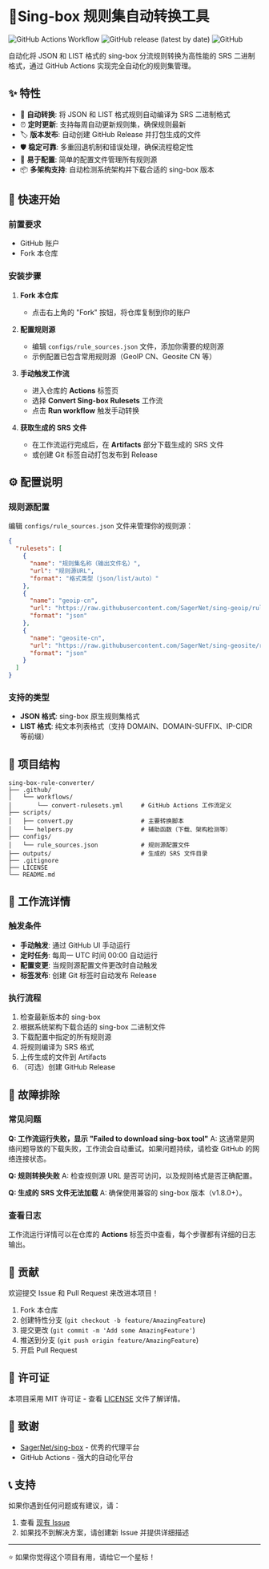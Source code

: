 # 🚀Sing-box 规则集自动转换工具

![GitHub Actions Workflow](https://img.shields.io/github/actions/workflow/status/gr294949/sing-box-rule-converter/convert-rulesets.yml?label=规则转换)
![GitHub release (latest by date)](https://img.shields.io/github/v/release/gr294949/sing-box-rule-converter)
![GitHub](https://img.shields.io/github/license/gr294949/sing-box-rule-converter)

自动化将 JSON 和 LIST 格式的 sing-box 分流规则转换为高性能的 SRS 二进制格式，通过 GitHub Actions 实现完全自动化的规则集管理。

## ✨ 特性

- 🔄 **自动转换**: 将 JSON 和 LIST 格式规则自动编译为 SRS 二进制格式
- ⏰ **定时更新**: 支持每周自动更新规则集，确保规则最新
- 🏷️ **版本发布**: 自动创建 GitHub Release 并打包生成的文件
- 🛡️ **稳定可靠**: 多重回退机制和错误处理，确保流程稳定性
- 🔧 **易于配置**: 简单的配置文件管理所有规则源
- 📦 **多架构支持**: 自动检测系统架构并下载合适的 sing-box 版本

## 🚀 快速开始

### 前置要求

- GitHub 账户
- Fork 本仓库

### 安装步骤

1. **Fork 本仓库**
   - 点击右上角的 "Fork" 按钮，将仓库复制到你的账户

2. **配置规则源**
   - 编辑 `configs/rule_sources.json` 文件，添加你需要的规则源
   - 示例配置已包含常用规则源（GeoIP CN、Geosite CN 等）

3. **手动触发工作流**
   - 进入仓库的 **Actions** 标签页
   - 选择 **Convert Sing-box Rulesets** 工作流
   - 点击 **Run workflow** 触发手动转换

4. **获取生成的 SRS 文件**
   - 在工作流运行完成后，在 **Artifacts** 部分下载生成的 SRS 文件
   - 或创建 Git 标签自动打包发布到 Release

## ⚙️ 配置说明

### 规则源配置

编辑 `configs/rule_sources.json` 文件来管理你的规则源：

```json
{
  "rulesets": [
    {
      "name": "规则集名称（输出文件名）",
      "url": "规则源URL",
      "format": "格式类型（json/list/auto）"
    },
    {
      "name": "geoip-cn",
      "url": "https://raw.githubusercontent.com/SagerNet/sing-geoip/rule-set/geoip-cn.json",
      "format": "json"
    },
    {
      "name": "geosite-cn",
      "url": "https://raw.githubusercontent.com/SagerNet/sing-geosite/rule-set/geosite-cn.json",
      "format": "json"
    }
  ]
}
```

### 支持的类型

- **JSON 格式**: sing-box 原生规则集格式
- **LIST 格式**: 纯文本列表格式（支持 DOMAIN、DOMAIN-SUFFIX、IP-CIDR 等前缀）

## 📁 项目结构

```
sing-box-rule-converter/
├── .github/
│   └── workflows/
│       └── convert-rulesets.yml     # GitHub Actions 工作流定义
├── scripts/
│   ├── convert.py                   # 主要转换脚本
│   └── helpers.py                   # 辅助函数（下载、架构检测等）
├── configs/
│   └── rule_sources.json            # 规则源配置文件
├── outputs/                         # 生成的 SRS 文件目录
├── .gitignore
├── LICENSE
└── README.md
```

## 🔧 工作流详情

### 触发条件

- **手动触发**: 通过 GitHub UI 手动运行
- **定时任务**: 每周一 UTC 时间 00:00 自动运行
- **配置变更**: 当规则源配置文件更改时自动触发
- **标签发布**: 创建 Git 标签时自动发布 Release

### 执行流程

1. 检查最新版本的 sing-box
2. 根据系统架构下载合适的 sing-box 二进制文件
3. 下载配置中指定的所有规则源
4. 将规则编译为 SRS 格式
5. 上传生成的文件到 Artifacts
6. （可选）创建 GitHub Release

## 🐛 故障排除

### 常见问题

**Q: 工作流运行失败，显示 "Failed to download sing-box tool"**
A: 这通常是网络问题导致的下载失败，工作流会自动重试。如果问题持续，请检查 GitHub 的网络连接状态。

**Q: 规则转换失败**
A: 检查规则源 URL 是否可访问，以及规则格式是否正确配置。

**Q: 生成的 SRS 文件无法加载**
A: 确保使用兼容的 sing-box 版本（v1.8.0+）。

### 查看日志

工作流运行详情可以在仓库的 **Actions** 标签页中查看，每个步骤都有详细的日志输出。

## 🤝 贡献

欢迎提交 Issue 和 Pull Request 来改进本项目！

1. Fork 本仓库
2. 创建特性分支 (`git checkout -b feature/AmazingFeature`)
3. 提交更改 (`git commit -m 'Add some AmazingFeature'`)
4. 推送到分支 (`git push origin feature/AmazingFeature`)
5. 开启 Pull Request

## 📄 许可证

本项目采用 MIT 许可证 - 查看 [LICENSE](LICENSE) 文件了解详情。

## 🙏 致谢

- [SagerNet/sing-box](https://github.com/SagerNet/sing-box) - 优秀的代理平台
- GitHub Actions - 强大的自动化平台

## 📞 支持

如果你遇到任何问题或有建议，请：

1. 查看 [现有 Issue](https://github.com/your-username/sing-box-rule-converter/issues)
2. 如果找不到解决方案，请创建新 Issue 并提供详细描述

---

⭐ 如果你觉得这个项目有用，请给它一个星标！


